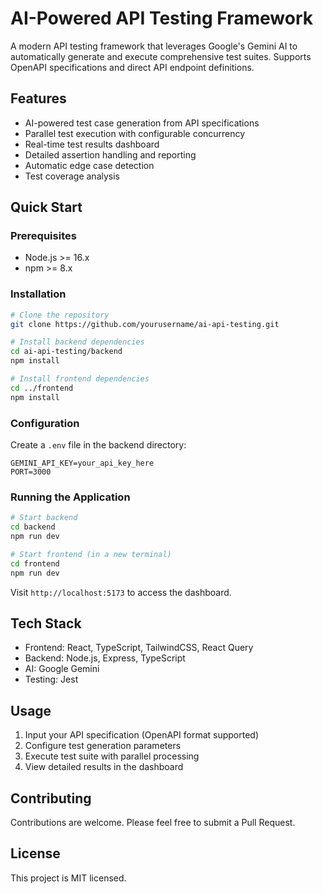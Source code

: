 # AI-Powered API Testing Framework

A modern API testing framework that leverages Google's Gemini AI to automatically generate and execute comprehensive test suites. Supports OpenAPI specifications and direct API endpoint definitions.

## Features

- AI-powered test case generation from API specifications
- Parallel test execution with configurable concurrency
- Real-time test results dashboard
- Detailed assertion handling and reporting
- Automatic edge case detection
- Test coverage analysis

## Quick Start

### Prerequisites

- Node.js >= 16.x
- npm >= 8.x

### Installation

```bash
# Clone the repository
git clone https://github.com/yourusername/ai-api-testing.git

# Install backend dependencies
cd ai-api-testing/backend
npm install

# Install frontend dependencies
cd ../frontend
npm install
```

### Configuration

Create a `.env` file in the backend directory:

```env
GEMINI_API_KEY=your_api_key_here
PORT=3000
```

### Running the Application

```bash
# Start backend
cd backend
npm run dev

# Start frontend (in a new terminal)
cd frontend
npm run dev
```

Visit `http://localhost:5173` to access the dashboard.

## Tech Stack

- Frontend: React, TypeScript, TailwindCSS, React Query
- Backend: Node.js, Express, TypeScript
- AI: Google Gemini
- Testing: Jest

## Usage

1. Input your API specification (OpenAPI format supported)
2. Configure test generation parameters
3. Execute test suite with parallel processing
4. View detailed results in the dashboard

## Contributing

Contributions are welcome. Please feel free to submit a Pull Request.

## License

This project is MIT licensed.